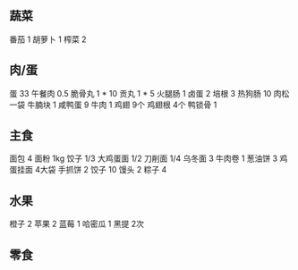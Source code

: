 ## 蔬菜

番茄 1
胡萝卜 1
榨菜 2

## 肉/蛋

蛋 33
午餐肉 0.5
脆骨丸 1 * 10
贡丸 1 * 5
火腿肠 1
卤蛋 2
培根 3
热狗肠 10
肉松 一袋
牛腩块 1
咸鸭蛋 9
牛肉 1
鸡翅 9个
鸡翅根 4个
鸭锁骨 1

## 主食

面包 4
面粉 1kg
饺子 1/3
大鸡蛋面 1/2
刀削面 1/4
乌冬面 3
牛肉卷 1
葱油饼 3
鸡蛋挂面 4大袋
手抓饼 2
饺子 10
馒头 2
粽子 4

## 水果

橙子 2
苹果 2
蓝莓 1
哈密瓜 1
黑提 2次

## 零食